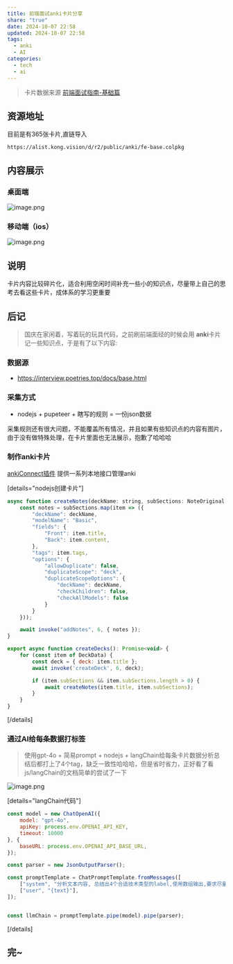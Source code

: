 ```yaml
---
title: 前端面试anki卡片分享
share: "true"
date: 2024-10-07 22:58
updated: 2024-10-07 22:58
tags:
  - anki
  - AI
categories:
  - tech
  - ai
---
```

> 卡片数据来源 [前端面试指南-基础篇](https://interview.poetries.top/docs/base.html)


## 资源地址

目前是有365张卡片,直链导入
```
https://alist.kong.vision/d/r2/public/anki/fe-base.colpkg
```

## 内容展示
### 桌面端
![image.png](https://alist.kong.vision/d/r2/_imageStore/2024/10/07/20241007225910.png)


### 移动端（ios）
![image.png](https://alist.kong.vision/d/r2/_imageStore/2024/10/07/20241007225957.png)


## 说明

卡片内容比较碎片化，适合利用空闲时间补充一些小的知识点，尽量带上自己的思考去看这些卡片，成体系的学习更重要

## 后记

> 国庆在家闲着，写着玩的玩具代码，之前刷前端面经的时候会用 **anki**卡片记一些知识点，于是有了以下内容:

### 数据源
- https://interview.poetries.top/docs/base.html

### 采集方式
- nodejs + pupeteer + 瞎写的规则  =  一份json数据

采集规则还有很大问题，不能覆盖所有情况，并且如果有些知识点的内容有图片，由于没有做特殊处理，在卡片里面也无法展示，抱歉了哈哈哈

### 制作anki卡片
[ankiConnect插件](https://ankiweb.net/shared/info/2055492159) 提供一系列本地接口管理anki

[details="nodejs创建卡片"]
```javascript
async function createNotes(deckName: string, subSections: NoteOriginal[]): Promise<void> {
    const notes = subSections.map(item => ({
        "deckName": deckName,
        "modelName": "Basic",
        "fields": {
            "Front": item.title,
            "Back": item.content,
        },
        "tags": item.tags,
        "options": {
            "allowDuplicate": false,
            "duplicateScope": "deck",
            "duplicateScopeOptions": {
                "deckName": deckName,
                "checkChildren": false,
                "checkAllModels": false
            }
        }
    }));

    await invoke("addNotes", 6, { notes });
}

export async function createDecks(): Promise<void> {
    for (const item of DeckData) {
        const deck = { deck: item.title };
        await invoke('createDeck', 6, deck);

        if (item.subSections && item.subSections.length > 0) {
            await createNotes(item.title, item.subSections);
        }
    }
}

```
[/details]

### 通过AI给每条数据打标签
> 使用gpt-4o + 简易prompt + nodejs + langChain给每条卡片数据分析总结后都打上了4个tag，缺乏一致性哈哈哈，但是省时省力，正好看了看js/langChain的文档简单的尝试了一下

![image.png](https://alist.kong.vision/d/r2/_imageStore/2024/10/07/20241007230107.png)



[details="langChain代码"]
```js
const model = new ChatOpenAI({
    model: "gpt-4o",
    apiKey: process.env.OPENAI_API_KEY,
    timeout: 10000
}, {
    baseURL: process.env.OPENAI_API_BASE_URL, 
});

const parser = new JsonOutputParser();

const promptTemplate = ChatPromptTemplate.fromMessages([
    ["system", "分析文本内容, 总结出4个合适技术类型的label,使用数组输出,要求尽量短,最好是一个单词,使用英语:"],
    ["user", "{text}"],
]);


const llmChain = promptTemplate.pipe(model).pipe(parser);
```

[/details]


## 完~